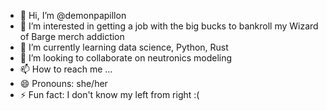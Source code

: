 - 👋 Hi, I’m @demonpapillon
- 👀 I’m interested in getting a job with the big bucks to bankroll my Wizard of Barge merch addiction
- 🌱 I’m currently learning data science, Python, Rust
- 💞️ I’m looking to collaborate on neutronics modeling
- 📫 How to reach me ...
- 😄 Pronouns: she/her
- ⚡ Fun fact: I don't know my left from right :(

<!---
demonpapillon/demonpapillon is a ✨ special ✨ repository because its `README.md` (this file) appears on your GitHub profile.
You can click the Preview link to take a look at your changes.
--->
